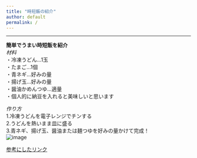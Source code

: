 ```yaml
---
title: "時短飯の紹介"
author: default
permalink: /
---
```







---
**簡単でうまい時短飯を紹介**  
*材料*  
・冷凍うどん...1玉  
・たまご...1個  
・青ネギ...好みの量  
・揚げ玉...好みの量  
・醤油かめんつゆ...適量  
・個人的に納豆を入れると美味しいと思います  

*作り方*  
1.冷凍うどんを電子レンジでチンする  
2.うどんを熱いまま皿に盛る  
3.青ネギ、揚げ玉、醤油または麺つゆを好みの量かけて完成！  
![image](/GHPages_WebSite/assets/images/logo-150.png)

[参考にしたリンク](https://oceans-nadia.com/user/64286/recipe/395364)

